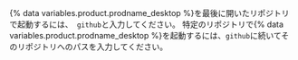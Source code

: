 {% data variables.product.prodname_desktop %}を最後に開いたリポジトリで起動するには、` github`と入力してください。 特定のリポジトリで{% data variables.product.prodname_desktop %}を起動するには、`github`に続いてそのリポジトリへのパスを入力してください。
